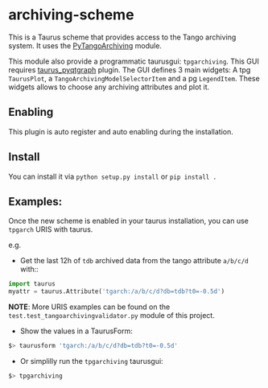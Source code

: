 # archiving-scheme

This is a Taurus scheme that provides access to the Tango archiving system.
It uses the [PyTangoArchiving](https://github.com/tango-controls/PyTangoArchiving)
module. 

This module also provide a programmatic taurusgui: `tpgarchiving`. This GUI requires [taurus_pyqtgraph](https://github.com/taurus-org/taurus_pyqtgraph) plugin.
The GUI defines 3 main widgets: A tpg `TaurusPlot`, a `TangoArchivingModelSelectorItem` and a pg `LegendItem`. These widgets allows to choose any archiving attributes and plot it.

## Enabling
This plugin is auto register and  auto enabling during the installation.

## Install 
You can install it via `python setup.py install` or `pip install .`

## Examples:

Once the new scheme is enabled in your taurus installation, you can use `tpgarch` URIS with taurus.

e.g.

- Get the last 12h of `tdb` archived data from the tango attribute
`a/b/c/d` with::

```python
import taurus
myattr = taurus.Attribute('tgarch:/a/b/c/d?db=tdb?t0=-0.5d')
```

**NOTE**: More URIS examples can be found on the `test.test_tangoarchivingvalidator.py`
module of this project.

- Show the values in a TaurusForm:

```bash
$> taurusform 'tgarch:/a/b/c/d?db=tdb?t0=-0.5d'
```

- Or simplilly run the `tpgarchiving` taurusgui:

```bash
$> tpgarchiving
```


